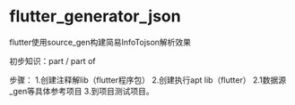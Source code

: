 # flutter_generator_json

flutter使用source_gen构建简易InfoTojson解析效果

初步知识：part /  part of 

步骤：
  1.创建注释解lib（flutter程序包）
  2.创建执行apt lib（flutter）
    2.1数据源_gen等具体参考项目
  3.到项目测试项目。
